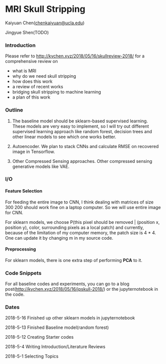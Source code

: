 # MRI Skull Stripping

Kaiyuan Chen(chenkaiyuan@ucla.edu)

Jingyue Shen(TODO)

### Introduction 

Please refer to
http://kychen.xyz/2018/05/16/skullreview-2018/
for a comprehensive review on
* what is MRI
* why do we need skull stripping
* how does this work
* a review of recent works
* bridging skull stripping to machine learning
* a plan of this work

### Outline

1) The baseline model should be sklearn-based supervised learning. These models are very easy to implement, so I will try out different supervised learning approach like random forest, decision trees and other linear models to see which one works better. 

2) Autoencoder. We plan to stack CNNs and calculate RMSE on recovered image in Tensorflow. 

3) Other Compressed Sensing approaches. Other compressed sensing generative models like VAE. 

### I/O
#### Feature Selection
For feeding the entire image to CNN, I think dealing with matrices of size 300 200 should work fine on a laptop computer. 
So we will use entire image for CNN. 

For sklearn models, we choose 
P(this pixel should be removed | (position x, position y), color, surrounding pixels as a local patch) 
and currently, because of the limitation of my computer memory, the patch size is 4 * 4. One can update it by changing m in my source code. 

#### Preprocessing
For sklearn models, there is one extra step of performing **PCA** to it. 

### Code Snippets 

For all baseline codes and experiments, you can go to a blog post(http://kychen.xyz/2018/05/16/jpskull-2018/) or the jupyternotebook in the code. 

### Dates 

2018-5-16 Finished up other sklearn models in jupyternotebook

2018-5-13 Finished Baseline model(random forest)

2018-5-12 Creating Starter codes 

2018-5-4 Writing Introduction/Literature Reviews 

2018-5-1 Selecting Topics 
